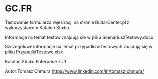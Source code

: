# GC.FR
Testowanie formularza rejestracji na stronie GuitarCenter.pl z wykorzystaniem Katalon Studio.

Informacje na temat testów znajdują sie w pliku ScenariuszTestowy.docx

Szczegółowe informacje na temat przypadków testowych znajdują się w pliku PrzypadkiTestowe.xlsx

Katalon Studio Enterprise 7.2.1

Autor:Tomasz Chmura
https://www.linkedin.com/in/tomasz-chmura/
